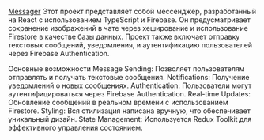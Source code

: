 [Messager](https://dracarix.github.io/message/)
Этот проект представляет собой мессенджер, разработанный на React с использованием TypeScript и Firebase. Он предусматривает сохранение изображений в чате через хеширование и использование Firestore в качестве базы данных. Проект также включает отправку текстовых сообщений, уведомления, и аутентификацию пользователей через Firebase Authentication.

Основные возможности
Message Sending: Позволяет пользователям отправлять и получать текстовые сообщения.
Notifications: Получение уведомлений о новых сообщениях.
Authentication: Пользователи могут аутентифицироваться через Firebase Authentication.
Real-time Updates: Обновление сообщений в реальном времени с использованием Firestore.
Styling: Вся стилизация написана вручную, что обеспечивает уникальный дизайн.
State Management: Используется Redux Toolkit для эффективного управления состоянием.
